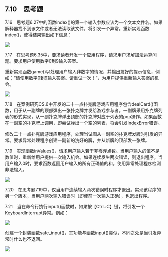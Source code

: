    

## 7.10　思考题

7.16　思考题6.27中的函数index()的第一个输入参数应该为一个文本文件名。如果解释器找不到该文件或者无法读取该文件，将引发一个异常。重新实现函数index()，使得结果输出如下信息：

![](0-Assets/Epubook/程序员编程语言经典合集（计算机科学丛书5册套装），javapython编程语言含经典教材龙书《编译原理》%20(Bruce%20Eckel%20%20Alfred%20V.%20Aho%20%20Monica%20S.%20Lam%20etc.)%20(Z-Library)/images/image08775.jpeg)

7.17　在思考题6.35中，要求读者开发一个应用程序，请求用户求解加法运算问题。要求用户使用数字0到9输入答案。

重新实现函数game()以处理用户输入非数字的情况，并输出友好的提示信息，例如：“请使用数字0到9输入答案。请重试一次！”，为用户提供重新输入答案的机会。

![](0-Assets/Epubook/程序员编程语言经典合集（计算机科学丛书5册套装），javapython编程语言含经典教材龙书《编译原理》%20(Bruce%20Eckel%20%20Alfred%20V.%20Aho%20%20Monica%20S.%20Lam%20etc.)%20(Z-Library)/images/image08776.jpeg)

7.18　在案例研究CS.6中开发的二十一点扑克牌游戏应用程序包含dealCard()函数，用于从一副牌的顶部弹出一张扑克牌并发给游戏参与者。一副牌采用扑克牌列表的形式实现，从一副扑克牌弹出顶部的扑克牌对应于列表的pop操作。如果函数在一副空的扑克牌上调用，即尝试弹出一个空的列表，将会引发IndexError错误。

修改二十一点扑克牌游戏应用程序，处理当试图从一副空的扑克牌发牌时引发的异常。要求异常处理程序创建一副新的洗好的牌，并从新牌的顶部发一张牌。

7.19　实现函数inValues()，请求用户输入若干非零浮点数。当用户输入的值不是数值时，重新给用户提供一次输入机会。如果连续发生两次错误，则退出程序。当用户输入0时，要求函数返回用户输入的所有正确值的和。使用异常处理程序检测非法输入。

![](0-Assets/Epubook/程序员编程语言经典合集（计算机科学丛书5册套装），javapython编程语言含经典教材龙书《编译原理》%20(Bruce%20Eckel%20%20Alfred%20V.%20Aho%20%20Monica%20S.%20Lam%20etc.)%20(Z-Library)/images/image08777.jpeg)

7.20　在思考题7.19中，仅当用户连续输入两次错误时程序才退出。实现该程序的另一个版本，当用户两次输入错误时（即使前一次输入正确），也退出程序。

7.21　当在命令行执行input()函数时，如果按【Ctrl+C】键，将引发一个KeyboardInterrupt异常。例如：

![](0-Assets/Epubook/程序员编程语言经典合集（计算机科学丛书5册套装），javapython编程语言含经典教材龙书《编译原理》%20(Bruce%20Eckel%20%20Alfred%20V.%20Aho%20%20Monica%20S.%20Lam%20etc.)%20(Z-Library)/images/image08778.jpeg)

创建一个封装函数safe_input()，其功能与函数input()类似，不同之处是当引发异常时什么也不返回。

![](0-Assets/Epubook/程序员编程语言经典合集（计算机科学丛书5册套装），javapython编程语言含经典教材龙书《编译原理》%20(Bruce%20Eckel%20%20Alfred%20V.%20Aho%20%20Monica%20S.%20Lam%20etc.)%20(Z-Library)/images/image08779.jpeg)